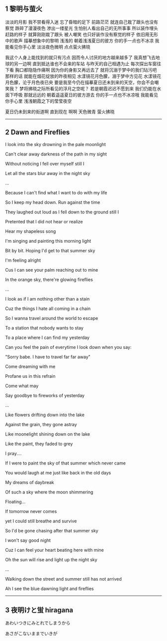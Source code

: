 ## 1 黎明与萤火
淡淡的月影 我不禁看得入迷
忘了昏暗的足下 前路茫茫
就连自己栽了跟头也没有察觉
跌碎了漫漫夜色 渗出一缕星光
生怕别人看出自己的无所事事
所以装作埋头赶路的样子
就算刚刚栽了跟头 被人嘲笑
也只好装作没有察觉的样子
依旧用无形中的歌声 描摹想象中的黎明
浅浅的 朝着浅浅夏日的彼方
你的手一点也不冰凉 我能看见你手心里
淡淡夜色微明 点点萤火拂晓

我这个人身上能找到的就只有污点
因而令人讨厌的地方越来越多了
我真想飞去地球的另一边啊
直到抵达谁也不会来的车站
与昨天的自己相遇为止
每次探出车窗往下看 胸口都隐隐作痛啊
因为你的身影又再远去了
就将沉溺于梦中的我们玷污吧
那样的话 就能在烟花绽放的昨夜相见
水漾镜花月色朦，溺于梦中方见花
水漾镜花月色朦，沦于月色夜已央
要是我至今仍在描摹夏日还未到来的天空，你会不会嘲笑我？
梦将拂晓之际所看见的浮月之空呢？
若是朝霞迟迟不愿到来 我们仍能在水面下呼吸
那就远远的 朝着遥遥夏日的彼方游去
你的手一点也不冰凉哦 我能看见你手心里
浅浅朝霞之下的莹莹夜空

夏日仍未到来的街道啊
直到现在 啊啊 天色微青 萤火拂晓

---

## 2 Dawn and Fireflies
I look into the sky drowning in the pale moonlight

Can't clear away darkness of the path in my sight

Without noticing I fell over myself still I

Let all the stars blur away in the night sky

...

Because I can't find what I want to do with my life

So I keep my head down. Run against the time

They laughed out loud as I fell down to the ground still I

Pretented that I did not hear or realize

Hear my shapeless song

I'm singing and painting this morning light

Bit by bit. Hoping I'd get to that summer sky

I'm feeling alright

Cus I can see your palm reaching out to mine

In the orange sky, there're glowing fireflies

...

I look as if I am nothing other than a stain

Cuz the things I hate all coming in a chain

So I wanna travel around the world to escape

To a station that nobody wants to stay

To a place where I can find my yesterday

Can you feel the pain of everytime I look down when you say:

"Sorry babe. I have to travel far far away"

Come dreaming with me

Profane us in this refrain

Come what may

Say goodbye to fireworks of yesterday

...

Like flowers drifting down into the lake

Against the grain, they gone astray

Like moonelight shining down on the lake

Like the paint, they faded to grey

I pray....

If I were to paint the sky of that summer which never came

You would laugh at me just like back in the old days

My dreams of daybreak

Of such a sky where the moon shimmering

Floating...

If tomorrow never comes

yet I could still breathe and survive

So I'd be gone chasing after that summer sky

I won't say good night

Cuz I can feel your heart beating here with mine

Oh the sun will rise and light up the night sky

...

Walking down the street and summer still has not arrived

Ah I see the blue dawning light and fireflies

---

## 3 夜明けと蛍 hiragana
あわいつきにみとれでしまうから




あさがこないままでいきが